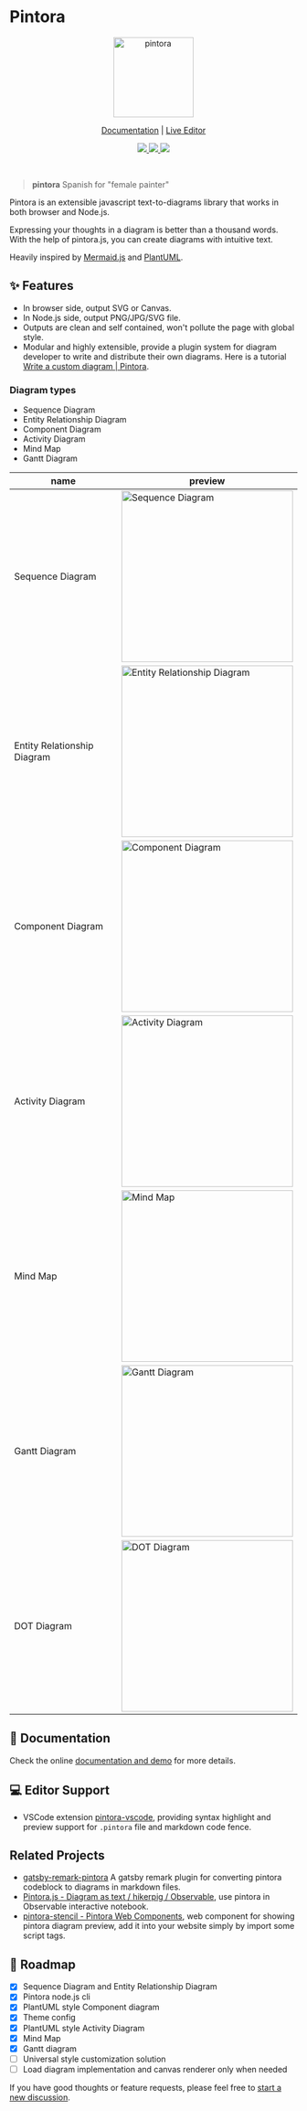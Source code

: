 # Pintora

<p align='center'>
  <img width="140" src="https://raw.githubusercontent.com/hikerpig/pintora/master/demo/public/img/logo.svg" alt="pintora" />
</p>
<p align='center'>
  <a href="http://pintorajs.vercel.app/docs/intro/">Documentation</a>
  <span>|</span>
  <a href="http://pintorajs.vercel.app/demo/live-editor/">Live Editor</a>
</p>

<p align='center'>
  <a href='https://www.npmjs.com/package/@pintora/standalone'>
    <img src='https://img.shields.io/npm/v/@pintora/standalone?color=ff8150&label=@pintora/standalone' />
  </a>
  <a href="https://bundlephobia.com/package/@pintora/standalone">
    <img src="https://img.shields.io/bundlephobia/min/@pintora/standalone" />
  </a>
  <a href="https://percy.io/3f73ea87/pintora">
    <img src="https://percy.io/static/images/percy-badge.svg" />
  </a>
</a>
</p>

<br>

> **pintora** Spanish for "female painter"

Pintora is an extensible javascript text-to-diagrams library that works in both browser and Node.js.

Expressing your thoughts in a diagram is better than a thousand words. With the help of pintora.js, you can create diagrams with intuitive text.

Heavily inspired by [Mermaid.js](https://mermaid-js.github.io/mermaid/#/) and [PlantUML](https://plantuml.com/).

## ✨ Features

- In browser side, output SVG or Canvas.
- In Node.js side, output PNG/JPG/SVG file.
- Outputs are clean and self contained, won't pollute the page with global style.
- Modular and highly extensible, provide a plugin system for diagram developer to write and distribute their own diagrams. Here is a tutorial [Write a custom diagram | Pintora](https://pintorajs.vercel.app/docs/advanced/write-a-custom-diagram/).

### Diagram types

- Sequence Diagram
- Entity Relationship Diagram
- Component Diagram
- Activity Diagram
- Mind Map
- Gantt Diagram

<table>
  <thead>
    <tr>
      <th>name</th>
      <th>preview</th>
    </tr>
  </thead>
  <tbody>
    <tr>
      <td>Sequence Diagram</td>
      <td>
        <img src="https://i.imgur.com/6CMLz7C.jpg" title="Sequence Diagram" width="300" />
      </td>
    </tr>
    <tr>
      <td>Entity Relationship Diagram</td>
      <td>
        <img src="https://i.imgur.com/o31ydlQ.jpg" title="Entity Relationship Diagram" width="300" />
      </td>
    </tr>
    <tr>
      <td>Component Diagram</td>
      <td>
        <img src="https://i.imgur.com/yk68Ot5.jpg" title="Component Diagram" width="300" />
      </td>
    </tr>
    <tr>
      <td>Activity Diagram</td>
      <td>
        <img src="https://i.imgur.com/HoMe3Gp.jpg" title="Activity Diagram" width="300" />
      </td>
    </tr>
    <tr>
      <td>Mind Map</td>
      <td>
        <img src="https://i.imgur.com/jT6HQg6.jpg" title="Mind Map" width="300" />
      </td>
    </tr>
    <tr>
      <td>Gantt Diagram</td>
      <td>
        <img src="https://i.imgur.com/hwcK3cT.jpg" title="Gantt Diagram" width="300" />
      </td>
    </tr>
    <tr>
      <td>DOT Diagram</td>
      <td>
        <img src="https://i.imgur.com/KCkYXlk.png" title="DOT Diagram" width="300" />
      </td>
    </tr>
  </tbody>
</table>

## 📖 Documentation

Check the online [documentation and demo](http://pintorajs.vercel.app/docs/intro/) for more details.

## 💻 Editor Support

- VSCode extension [pintora-vscode](https://marketplace.visualstudio.com/items?itemName=hikerpig.pintora-vscode), providing syntax highlight and preview support for `.pintora` file and markdown code fence.

## Related Projects

- [gatsby-remark-pintora](https://github.com/hikerpig/gatsby-remark-pintora) A gatsby remark plugin for converting pintora codeblock to diagrams in markdown files.
- [Pintora.js - Diagram as text / hikerpig / Observable](https://observablehq.com/@hikerpig/pintora-js-diagram-as-text), use pintora in Observable interactive notebook.
- [pintora-stencil - Pintora Web Components](https://github.com/hikerpig/pintora-stencil), web component for showing pintora diagram preview, add it into your website simply by import some script tags.

## 🔭 Roadmap

- [x] Sequence Diagram and Entity Relationship Diagram
- [x] Pintora node.js cli
- [x] PlantUML style Component diagram
- [x] Theme config
- [x] PlantUML style Activity Diagram
- [x] Mind Map
- [x] Gantt diagram
- [ ] Universal style customization solution
- [ ] Load diagram implementation and canvas renderer only when needed

If you have good thoughts or feature requests, please feel free to [start a new discussion](https://github.com/hikerpig/pintora/discussions).
